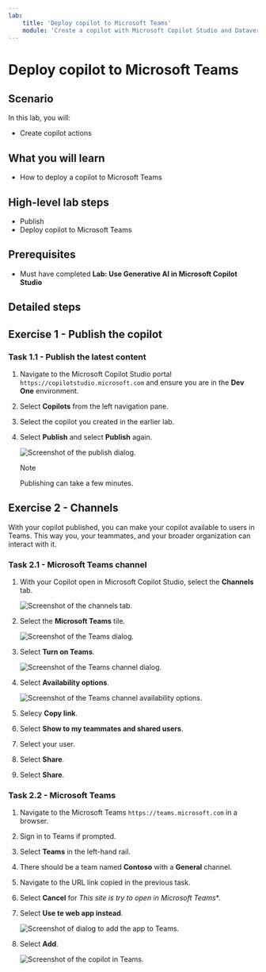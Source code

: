 ```yaml
---
lab:
    title: 'Deploy copilot to Microsoft Teams'
    module: 'Create a copilot with Microsoft Copilot Studio and Dataverse for Teams'
---
```


# Deploy copilot to Microsoft Teams

## Scenario

In this lab, you will:

- Create copilot actions

## What you will learn

- How to deploy a copilot to Microsoft Teams

## High-level lab steps

- Publish
- Deploy copilot to Microsoft Teams
  
## Prerequisites

- Must have completed **Lab: Use Generative AI in Microsoft Copilot Studio**

## Detailed steps

## Exercise 1 - Publish the copilot

### Task 1.1 - Publish the latest content

1. Navigate to the Microsoft Copilot Studio portal `https://copilotstudio.microsoft.com` and ensure you are in the **Dev One** environment.

1. Select **Copilots** from the left navigation pane.

1. Select the copilot you created in the earlier lab.

1. Select **Publish** and select **Publish** again.

   ![Screenshot of the publish dialog.](../media/copilot-publish.png)

   > [!NOTE]
   > Publishing can take a few minutes.

## Exercise 2 - Channels

With your copilot published, you can make your copilot available to users in Teams. This way you, your teammates, and your broader organization can interact with it.

### Task 2.1 - Microsoft Teams channel

1. With your Copilot open in Microsoft Copilot Studio, select the **Channels** tab.

    ![Screenshot of the channels tab.](../media/channels.png)

1. Select the **Microsoft Teams** tile.

    ![Screenshot of the Teams dialog.](../media/teams-enable.png)

1. Select **Turn on Teams**.

    ![Screenshot of the Teams channel dialog.](../media/teams-channel.png)

1. Select **Availability options**.

    ![Screenshot of the Teams channel availability options.](../media/teams-availability-options.png)

1. Selecy **Copy link**.

1. Select **Show to my teammates and shared users**.

1. Select your user.

1. Select **Share**.

1. Select **Share**.

### Task 2.2 - Microsoft Teams

1. Navigate to the Microsoft Teams `https://teams.microsoft.com` in a browser.

1. Sign in to Teams if prompted.

1. Select **Teams** in the left-hand rail.

1. There should be a team named **Contoso** with a **General** channel.

1. Navigate to the URL link copied in the previous task.

1. Select **Cancel** for *This site is try to open in Microsoft Teams**.

1. Select **Use te web app instead**.

    ![Screenshot of dialog to add the app to Teams.](../media/teams-add-app.png)

1. Select **Add**.

    ![Screenshot of the copilot in Teams.](../media/teams-copilot.png)
